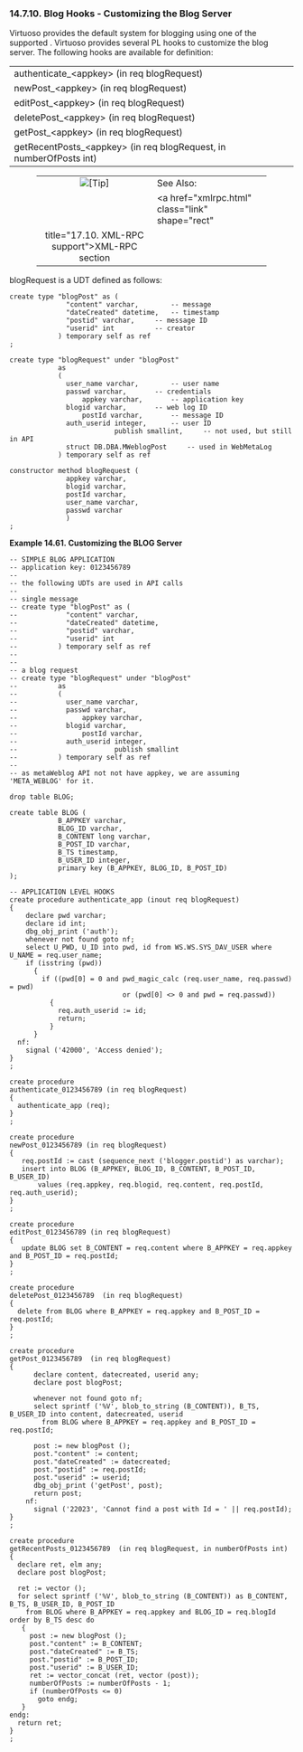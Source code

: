 <div id="bloggerhooks" class="section">

<div class="titlepage">

<div>

<div>

### 14.7.10. Blog Hooks - Customizing the Blog Server

</div>

</div>

</div>

Virtuoso provides the default system for blogging using one of the
supported . Virtuoso provides several PL hooks to customize the blog
server. The following hooks are available for definition:

|                                                                       |
|-----------------------------------------------------------------------|
| authenticate\_\<appkey\> (in req blogRequest)                         |
| newPost\_\<appkey\> (in req blogRequest)                              |
| editPost\_\<appkey\> (in req blogRequest)                             |
| deletePost\_\<appkey\> (in req blogRequest)                           |
| getPost\_\<appkey\> (in req blogRequest)                              |
| getRecentPosts\_\<appkey\> (in req blogRequest, in numberOfPosts int) |

<div class="tip" style="margin-left: 0.5in; margin-right: 0.5in;">

|                            |                                                    |
|:--------------------------:|:---------------------------------------------------|
| ![\[Tip\]](images/tip.png) | See Also:                                          |
|                            | <a href="xmlrpc.html" class="link" shape="rect"    
                              title="17.10. XML-RPC support">XML-RPC section</a>  |

</div>

blogRequest is a UDT defined as follows:

``` programlisting
create type "blogPost" as (
              "content" varchar,        -- message
              "dateCreated" datetime,   -- timestamp
              "postid" varchar,     -- message ID
              "userid" int          -- creator
            ) temporary self as ref
;

create type "blogRequest" under "blogPost"
            as
            (
              user_name varchar,        -- user name
              passwd varchar,       -- credentials
                  appkey varchar,       -- application key
              blogid varchar,       -- web log ID
                  postId varchar,       -- message ID
              auth_userid integer,      -- user ID
                          publish smallint,     -- not used, but still in API
              struct DB.DBA.MWeblogPost     -- used in WebMetaLog
            ) temporary self as ref

constructor method blogRequest (
              appkey varchar,
              blogid varchar,
              postId varchar,
              user_name varchar,
              passwd varchar
              )
;
```

<div id="ex_customblog" class="example">

**Example 14.61. Customizing the BLOG Server**

<div class="example-contents">

``` programlisting
-- SIMPLE BLOG APPLICATION
-- application key: 0123456789
--
-- the following UDTs are used in API calls
--
-- single message
-- create type "blogPost" as (
--            "content" varchar,
--            "dateCreated" datetime,
--            "postid" varchar,
--            "userid" int
--          ) temporary self as ref
--
--
-- a blog request
-- create type "blogRequest" under "blogPost"
--          as
--          (
--            user_name varchar,
--            passwd varchar,
--                appkey varchar,
--            blogid varchar,
--                postId varchar,
--            auth_userid integer,
--                        publish smallint
--          ) temporary self as ref
--
-- as metaWeblog API not not have appkey, we are assuming 'META_WEBLOG' for it.

drop table BLOG;

create table BLOG (
            B_APPKEY varchar,
            BLOG_ID varchar,
            B_CONTENT long varchar,
            B_POST_ID varchar,
            B_TS timestamp,
            B_USER_ID integer,
            primary key (B_APPKEY, BLOG_ID, B_POST_ID)
);

-- APPLICATION LEVEL HOOKS
create procedure authenticate_app (inout req blogRequest)
{
    declare pwd varchar;
    declare id int;
    dbg_obj_print ('auth');
    whenever not found goto nf;
    select U_PWD, U_ID into pwd, id from WS.WS.SYS_DAV_USER where U_NAME = req.user_name;
    if (isstring (pwd))
      {
        if ((pwd[0] = 0 and pwd_magic_calc (req.user_name, req.passwd) = pwd)
                            or (pwd[0] <> 0 and pwd = req.passwd))
          {
            req.auth_userid := id;
            return;
          }
      }
  nf:
    signal ('42000', 'Access denied');
}
;

create procedure
authenticate_0123456789 (in req blogRequest)
{
  authenticate_app (req);
}
;

create procedure
newPost_0123456789 (in req blogRequest)
{
   req.postId := cast (sequence_next ('blogger.postid') as varchar);
   insert into BLOG (B_APPKEY, BLOG_ID, B_CONTENT, B_POST_ID, B_USER_ID)
       values (req.appkey, req.blogid, req.content, req.postId, req.auth_userid);
}
;

create procedure
editPost_0123456789 (in req blogRequest)
{
   update BLOG set B_CONTENT = req.content where B_APPKEY = req.appkey and B_POST_ID = req.postId;
}
;

create procedure
deletePost_0123456789  (in req blogRequest)
{
  delete from BLOG where B_APPKEY = req.appkey and B_POST_ID = req.postId;
}
;

create procedure
getPost_0123456789  (in req blogRequest)
{
      declare content, datecreated, userid any;
      declare post blogPost;

      whenever not found goto nf;
      select sprintf ('%V', blob_to_string (B_CONTENT)), B_TS, B_USER_ID into content, datecreated, userid
        from BLOG where B_APPKEY = req.appkey and B_POST_ID = req.postId;

      post := new blogPost ();
      post."content" := content;
      post."dateCreated" := datecreated;
      post."postid" := req.postId;
      post."userid" := userid;
      dbg_obj_print ('getPost', post);
      return post;
    nf:
      signal ('22023', 'Cannot find a post with Id = ' || req.postId);
}
;

create procedure
getRecentPosts_0123456789  (in req blogRequest, in numberOfPosts int)
{
  declare ret, elm any;
  declare post blogPost;

  ret := vector ();
  for select sprintf ('%V', blob_to_string (B_CONTENT)) as B_CONTENT, B_TS, B_USER_ID, B_POST_ID
    from BLOG where B_APPKEY = req.appkey and BLOG_ID = req.blogId order by B_TS desc do
   {
     post := new blogPost ();
     post."content" := B_CONTENT;
     post."dateCreated" := B_TS;
     post."postid" := B_POST_ID;
     post."userid" := B_USER_ID;
     ret := vector_concat (ret, vector (post));
     numberOfPosts := numberOfPosts - 1;
     if (numberOfPosts <= 0)
       goto endg;
   }
endg:
  return ret;
}
;
```

</div>

</div>

  

</div>
